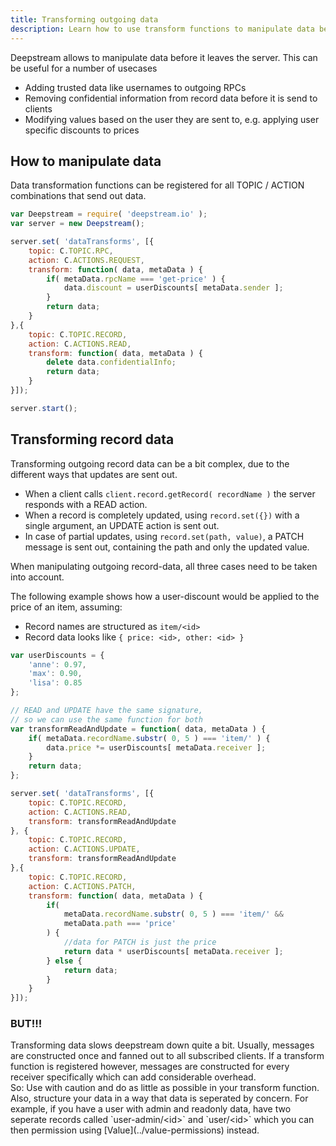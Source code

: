 ```yaml
---
title: Transforming outgoing data
description: Learn how to use transform functions to manipulate data before it leaves the server
---
```


Deepstream allows to manipulate data before it leaves the server. This can be useful for a number of usecases

* Adding trusted data like usernames to outgoing RPCs
* Removing confidential information from record data before it is send to clients
* Modifying values based on the user they are sent to, e.g. applying user specific discounts to prices

## How to manipulate data
Data transformation functions can be registered for all TOPIC / ACTION combinations that send out data.

```javascript
var Deepstream = require( 'deepstream.io' );
var server = new Deepstream();

server.set( 'dataTransforms', [{
	topic: C.TOPIC.RPC,
	action: C.ACTIONS.REQUEST,
	transform: function( data, metaData ) {
		if( metaData.rpcName === 'get-price' ) {
			data.discount = userDiscounts[ metaData.sender ];
		}
		return data;
	}
},{
	topic: C.TOPIC.RECORD,
	action: C.ACTIONS.READ,
	transform: function( data, metaData ) {
		delete data.confidentialInfo;
		return data;
	}
}]);

server.start();
```

## Transforming record data

Transforming outgoing record data can be a bit complex, due to the different ways that updates are sent out.
* When a client calls `client.record.getRecord( recordName )` the server responds with a READ action.
* When a record is completely updated, using `record.set({})` with a single argument, an UPDATE action is sent out.
* In case of partial updates, using `record.set(path, value)`, a PATCH message is sent out, containing the path and only the updated value.

When manipulating outgoing record-data, all three cases need to be taken into account.

The following example shows how a user-discount would be applied to the price of an item, assuming:
* Record names are structured as `item/<id>`
* Record data looks like `{ price: <id>, other: <id> }`

```javascript
var userDiscounts = {
	'anne': 0.97,
	'max': 0.90,
	'lisa': 0.85
};

// READ and UPDATE have the same signature,
// so we can use the same function for both
var transformReadAndUpdate = function( data, metaData ) {
	if( metaData.recordName.substr( 0, 5 ) === 'item/' ) {
		data.price *= userDiscounts[ metaData.receiver ];
	}
	return data;
};

server.set( 'dataTransforms', [{
	topic: C.TOPIC.RECORD,
	action: C.ACTIONS.READ,
	transform: transformReadAndUpdate
}, {
	topic: C.TOPIC.RECORD,
	action: C.ACTIONS.UPDATE,
	transform: transformReadAndUpdate
},{
	topic: C.TOPIC.RECORD,
	action: C.ACTIONS.PATCH,
	transform: function( data, metaData ) {
		if(
			metaData.recordName.substr( 0, 5 ) === 'item/' &&
			metaData.path === 'price'
		) {
			//data for PATCH is just the price
			return data * userDiscounts[ metaData.receiver ];
		} else {
			return data;
		}
	}
}]);
```

<div class="hint">
	<h3>BUT!!!</h3>
	<p>Transforming data slows deepstream down quite a bit. Usually, messages are constructed once and
	fanned out to all subscribed clients. If a transform function is registered however, messages are constructed
	for every receiver specifically which can add considerable overhead.<br>
	So: Use with caution and do as little as possible in your transform function.<br>
	Also, structure your data in a way that data is seperated by concern. For example, if you have a user with admin and readonly data, have two seperate records called `user-admin/&lt;id&gt;` and `user/&lt;id&gt;` which you can then permission using [Value](../value-permissions) instead.
	</p>
</div>
